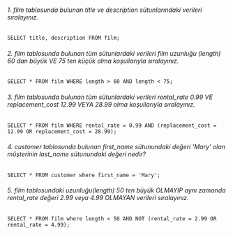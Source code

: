 ###### 1. film tablosunda bulunan title ve description sütunlarındaki verileri sıralayınız.

    SELECT title, description FROM film;

###### 2. film tablosunda bulunan tüm sütunlardaki verileri film uzunluğu (length) 60 dan büyük VE 75 ten küçük olma koşullarıyla sıralayınız.

    SELECT * FROM film WHERE length > 60 AND length < 75;

###### 3. film tablosunda bulunan tüm sütunlardaki verileri rental_rate 0.99 VE replacement_cost 12.99 VEYA 28.99 olma koşullarıyla sıralayınız.

    SELECT * FROM film WHERE rental_rate = 0.99 AND (replacement_cost = 12.99 OR replacement_cost = 28.99);

###### 4. customer tablosunda bulunan first_name sütunundaki değeri 'Mary' olan müşterinin last_name sütunundaki değeri nedir?

    SELECT * FROM customer where first_name = 'Mary';

###### 5. film tablosundaki uzunluğu(length) 50 ten büyük OLMAYIP aynı zamanda rental_rate değeri 2.99 veya 4.99 OLMAYAN verileri sıralayınız.

    SELECT * FROM film where length < 50 AND NOT (rental_rate = 2.99 OR rental_rate = 4.99);